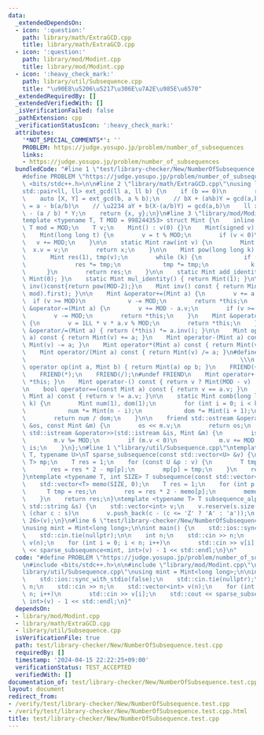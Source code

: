 ```yaml
---
data:
  _extendedDependsOn:
  - icon: ':question:'
    path: library/math/ExtraGCD.cpp
    title: library/math/ExtraGCD.cpp
  - icon: ':question:'
    path: library/mod/Modint.cpp
    title: library/mod/Modint.cpp
  - icon: ':heavy_check_mark:'
    path: library/util/Subsequence.cpp
    title: "\u90E8\u5206\u5217\u306E\u7A2E\u985E\u6570"
  _extendedRequiredBy: []
  _extendedVerifiedWith: []
  _isVerificationFailed: false
  _pathExtension: cpp
  _verificationStatusIcon: ':heavy_check_mark:'
  attributes:
    '*NOT_SPECIAL_COMMENTS*': ''
    PROBLEM: https://judge.yosupo.jp/problem/number_of_subsequences
    links:
    - https://judge.yosupo.jp/problem/number_of_subsequences
  bundledCode: "#line 1 \"test/library-checker/New/NumberOfSubsequence.test.cpp\"\n\
    #define PROBLEM \"https://judge.yosupo.jp/problem/number_of_subsequences\"\n#include\
    \ <bits/stdc++.h>\n\n#line 2 \"library/math/ExtraGCD.cpp\"\nusing ll = long long;\n\
    std::pair<ll, ll> ext_gcd(ll a, ll b) {\n    if (b == 0)\n        return {1, 0};\n\
    \    auto [X, Y] = ext_gcd(b, a % b);\n    // bX + (a%b)Y = gcd(a,b)\n    // a%b\
    \ = a - b(a/b)\n    // \u2234 aY + b(X-(a/b)Y) = gcd(a,b)\n    ll x = Y, y = X\
    \ - (a / b) * Y;\n    return {x, y};\n}\n#line 3 \"library/mod/Modint.cpp\"\n\
    template <typename T, T MOD = 998244353> struct Mint {\n    inline static constexpr\
    \ T mod = MOD;\n    T v;\n    Mint() : v(0) {}\n    Mint(signed v) : v(v) {}\n\
    \    Mint(long long t) {\n        v = t % MOD;\n        if (v < 0)\n         \
    \   v += MOD;\n    }\n\n    static Mint raw(int v) {\n        Mint x;\n      \
    \  x.v = v;\n        return x;\n    }\n\n    Mint pow(long long k) const {\n \
    \       Mint res(1), tmp(v);\n        while (k) {\n            if (k & 1)\n  \
    \              res *= tmp;\n            tmp *= tmp;\n            k >>= 1;\n  \
    \      }\n        return res;\n    }\n\n    static Mint add_identity() { return\
    \ Mint(0); }\n    static Mint mul_identity() { return Mint(1); }\n\n    // Mint\
    \ inv()const{return pow(MOD-2);}\n    Mint inv() const { return Mint(ext_gcd(v,\
    \ mod).first); }\n\n    Mint &operator+=(Mint a) {\n        v += a.v;\n      \
    \  if (v >= MOD)\n            v -= MOD;\n        return *this;\n    }\n    Mint\
    \ &operator-=(Mint a) {\n        v += MOD - a.v;\n        if (v >= MOD)\n    \
    \        v -= MOD;\n        return *this;\n    }\n    Mint &operator*=(Mint a)\
    \ {\n        v = 1LL * v * a.v % MOD;\n        return *this;\n    }\n    Mint\
    \ &operator/=(Mint a) { return (*this) *= a.inv(); }\n\n    Mint operator+(Mint\
    \ a) const { return Mint(v) += a; }\n    Mint operator-(Mint a) const { return\
    \ Mint(v) -= a; }\n    Mint operator*(Mint a) const { return Mint(v) *= a; }\n\
    \    Mint operator/(Mint a) const { return Mint(v) /= a; }\n#define FRIEND(op)\
    \                                                             \\\n    friend Mint\
    \ operator op(int a, Mint b) { return Mint(a) op b; }\n    FRIEND(+);\n    FRIEND(-);\n\
    \    FRIEND(*);\n    FRIEND(/);\n#undef FRIEND\n    Mint operator+() const { return\
    \ *this; }\n    Mint operator-() const { return v ? Mint(MOD - v) : Mint(v); }\n\
    \n    bool operator==(const Mint a) const { return v == a.v; }\n    bool operator!=(const\
    \ Mint a) const { return v != a.v; }\n\n    static Mint comb(long long n, int\
    \ k) {\n        Mint num(1), dom(1);\n        for (int i = 0; i < k; i++) {\n\
    \            num *= Mint(n - i);\n            dom *= Mint(i + 1);\n        }\n\
    \        return num / dom;\n    }\n\n    friend std::ostream &operator<<(std::ostream\
    \ &os, const Mint &m) {\n        os << m.v;\n        return os;\n    }\n    friend\
    \ std::istream &operator>>(std::istream &is, Mint &m) {\n        is >> m.v;\n\
    \        m.v %= MOD;\n        if (m.v < 0)\n            m.v += MOD;\n        return\
    \ is;\n    }\n};\n#line 1 \"library/util/Subsequence.cpp\"\ntemplate <typename\
    \ T, typename U>\nT sparse_subsequence(const std::vector<U> &v) {\n    std::map<U,\
    \ T> mp;\n    T res = 1;\n    for (const U &p : v) {\n        T tmp = res;\n \
    \       res = res * 2 - mp[p];\n        mp[p] = tmp;\n    }\n    return res;\n\
    }\ntemplate <typename T, int SIZE> T subsequence(const std::vector<int> &v) {\n\
    \    std::vector<T> memo(SIZE, 0);\n    T res = 1;\n    for (int p : v) {\n  \
    \      T tmp = res;\n        res = res * 2 - memo[p];\n        memo[p] = tmp;\n\
    \    }\n    return res;\n}\ntemplate <typename T> T subsequence_alphabet(const\
    \ std::string &s) {\n    std::vector<int> v;\n    v.reserve(s.size());\n    for\
    \ (char c : s)\n        v.push_back(c - (c <= 'Z' ? 'A' : 'a'));\n    return subsequence<T,\
    \ 26>(v);\n}\n#line 6 \"test/library-checker/New/NumberOfSubsequence.test.cpp\"\
    \nusing mint = Mint<long long>;\n\nint main() {\n    std::ios::sync_with_stdio(false);\n\
    \    std::cin.tie(nullptr);\n\n    int n;\n    std::cin >> n;\n    std::vector<int>\
    \ v(n);\n    for (int i = 0; i < n; i++)\n        std::cin >> v[i];\n    std::cout\
    \ << sparse_subsequence<mint, int>(v) - 1 << std::endl;\n}\n"
  code: "#define PROBLEM \"https://judge.yosupo.jp/problem/number_of_subsequences\"\
    \n#include <bits/stdc++.h>\n\n#include \"library/mod/Modint.cpp\"\n#include \"\
    library/util/Subsequence.cpp\"\nusing mint = Mint<long long>;\n\nint main() {\n\
    \    std::ios::sync_with_stdio(false);\n    std::cin.tie(nullptr);\n\n    int\
    \ n;\n    std::cin >> n;\n    std::vector<int> v(n);\n    for (int i = 0; i <\
    \ n; i++)\n        std::cin >> v[i];\n    std::cout << sparse_subsequence<mint,\
    \ int>(v) - 1 << std::endl;\n}"
  dependsOn:
  - library/mod/Modint.cpp
  - library/math/ExtraGCD.cpp
  - library/util/Subsequence.cpp
  isVerificationFile: true
  path: test/library-checker/New/NumberOfSubsequence.test.cpp
  requiredBy: []
  timestamp: '2024-04-15 22:22:25+09:00'
  verificationStatus: TEST_ACCEPTED
  verifiedWith: []
documentation_of: test/library-checker/New/NumberOfSubsequence.test.cpp
layout: document
redirect_from:
- /verify/test/library-checker/New/NumberOfSubsequence.test.cpp
- /verify/test/library-checker/New/NumberOfSubsequence.test.cpp.html
title: test/library-checker/New/NumberOfSubsequence.test.cpp
---
```

